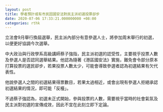 ```yaml
---
layout: post
title: 學者預計或有市民因國安法對民主派初選投票卻步
date: 2020-07-06 17:33:21.000000000 +08:00
categories: rthk
---
```


立法會9月舉行換屆選舉，民主派內部分有意參選人士，將參加周末舉行的初選，以便更好協調今次選舉。

中大政治與行政學系高級講師蔡子強指，民主派初選的認受性，主要視乎投票人數及參選人是否認同選舉結果。他認為隨著《港區國安法》實施，難免會令部分原本打算投票的選民卻步，若果投票人數太少，可能會導致參選者認為初選結果有欠代表性。

他說參選人之間的初選結果得票數目，若果太過相近，或會出現有參選人拒絕承認初選結果的情況，即可能「反檯」。

不過蔡子強認為，初選未正式開始，參與投票的人數，需要視乎當時的社會氣氛及民主派對初選的宣傳成效，因此不宜在此刻立即下定論。
